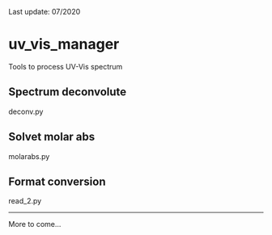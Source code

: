 Last update: 07/2020

# uv_vis_manager
Tools to process UV-Vis spectrum


## Spectrum deconvolute

deconv.py

## Solvet molar abs

molarabs.py

## Format conversion

read_2.py

---
More to come...
